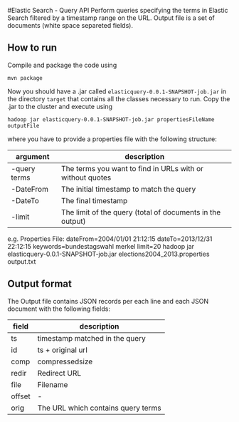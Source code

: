 #Elastic Search - Query API
Perform queries specifying the terms in Elastic Search filtered by a timestamp range on the URL.
Output file is a set of documents (white space separeted fields).

## How to run

Compile and package the code using

    mvn package

Now you should have a .jar called `elasticquery-0.0.1-SNAPSHOT-job.jar`
in the directory `target` that contains all the classes necessary to run. Copy
the .jar to the cluster and execute using 

    hadoop jar elasticquery-0.0.1-SNAPSHOT-job.jar propertiesFileName outputFile

where you have to provide a properties file with the following structure:

| argument     | description                                              |
|--------------|----------------------------------------------------------|
| -query terms | The terms you want to find in URLs with or without quotes|
| -DateFrom    | The initial timestamp to match the query                 |
| -DateTo      | The final timestamp                                      |
| -limit       | The limit of the query (total of documents in the output)|


e.g.
Properties File:
dateFrom=2004/01/01 21:12:15
dateTo=2013/12/31 22:12:15
keywords=bundestagswahl merkel
limit=20
    hadoop jar elasticquery-0.0.1-SNAPSHOT-job.jar elections2004_2013.properties output.txt

## Output format

The Output file contains JSON records per each line and each JSON document with
the following fields:

| field | description                                          |
|-------|------------------------------------------------------|
|ts     | timestamp matched in the query 											 |
|id     | ts + original url                                    |
|comp   | compressedsize                                       |
|redir  | Redirect URL                                         |
|file   | Filename                                             |
|offset | -                                                    |
|orig   | The URL which contains query terms                   |

